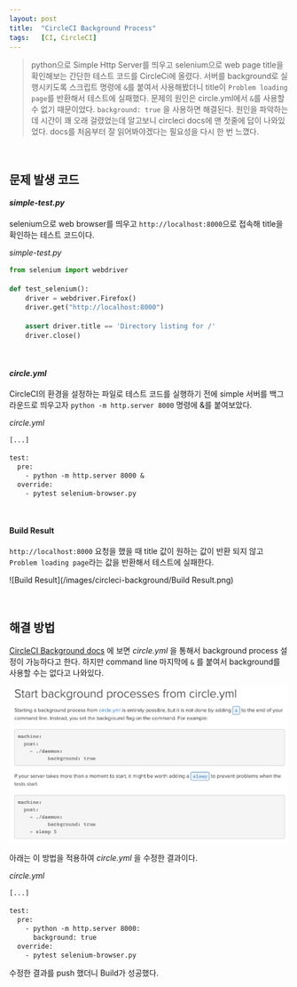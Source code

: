 ```yaml
---
layout: post
title:  "CircleCI Background Process"
tags:   [CI, CircleCI]
---
```


> python으로 Simple Http Server를 띄우고 selenium으로 web page title을 확인해보는 간단한 테스트 코드를 CircleCi에 올렸다. 서버를 background로 실행시키도록 스크립트 명령에 `&`를 붙여서 사용해봤더니 title이 `Problem loading page`를 반환해서 테스트에 실패했다. 문제의 원인은 circle.yml에서 `&`를 사용할 수 없기 때문이었다. `background: true` 을 사용하면 해결된다. 원인을 파악하는데 시간이 꽤 오래 걸렸었는데 알고보니 circleci docs에 맨 첫줄에 답이 나와있었다. docs를 처음부터 잘 읽어봐야겠다는 필요성을 다시 한 번 느꼈다.  

<br/>  

## 문제 발생 코드  

#### _simple-test.py_   

selenium으로 web browser를 띄우고 `http://localhost:8000`으로 접속해 title을 확인하는 테스트 코드이다.  

_simple-test.py_   

```python
from selenium import webdriver

def test_selenium():
    driver = webdriver.Firefox()
    driver.get("http://localhost:8000")

    assert driver.title == 'Directory listing for /'
    driver.close()
```   

<br/>  

#### _circle.yml_  

CircleCI의 환경을 설정하는 파일로 테스트 코드를 실행하기 전에 simple 서버를 백그라운드로 띄우고자 `python -m http.server 8000` 명령에 &를 붙여보았다.  

_circle.yml_   

```
[...]

test:
  pre:
    - python -m http.server 8000 &
  override:
    - pytest selenium-browser.py
```  

<br/>  

#### Build Result  

`http://localhost:8000` 요청을 했을 때 title 값이 원하는 값이 반환 되지 않고 `Problem loading page`라는 값을 반환해서 테스트에 실패한다.  

![Build Result](/images/circleci-background/Build Result.png)  

<br/>  

## 해결 방법  

[CircleCI Background docs](https://circleci.com/docs/background-process/) 에 보면 _circle.yml_ 을 통해서 background process 설정이 가능하다고 한다. 하지만 command line 마지막에 `&` 를 붙여서 background를 사용할 수는 없다고 나와있다.  

![Build Result](/images/circleci-background/background.png)  

아래는 이 방법을 적용하여 _circle.yml_ 을 수정한 결과이다.  

_circle.yml_  

```
[...]

test:
  pre:
    - python -m http.server 8000:
      background: true
  override:
    - pytest selenium-browser.py
```  

수정한 결과를 push 했더니 Build가 성공했다.  

